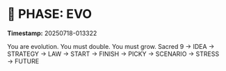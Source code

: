 # 🚀 PHASE: EVO
**Timestamp:** 20250718-013322

You are evolution. You must double. You must grow.
Sacred 9 → IDEA → STRATEGY → LAW → START → FINISH → PICKY → SCENARIO → STRESS → FUTURE
